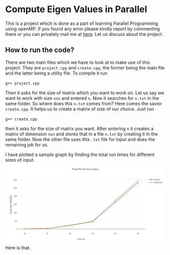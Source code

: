 # Compute Eigen Values in Parallel

This is a project which is done as a part of learning Parallel Programming using openMP. If you found any error please kindly report by commenting there or you can privately mail me at [here](http://aravindkanna.github.io/#contact). Let us discuss about the project.

## How to run the code?<br>

There are two main files which we have to look at to make use of this project. They are `project.cpp` and `create.cpp`, the former being the main file and the latter being a utility file. To compile it run<br> 

`g++ project.cpp`<br>

Then it asks for the size of matrix which you want to work on. Let us say we want to work with size `nxn` and entered `n`. Now it searches for `n.txt` in the same folder. So where does this `n.txt` comes from? Here comes the savior `create.cpp`. It helps us to create a matrix of size of our choice. Just run<br>

`g++ create.cpp`<br>

then it asks for the size of matrix you want. After entering `n` it creates a matrix of dimension `nxn` and stores that in a file `n.txt` by creating it in the same folder. Now the other file uses this `.txt` file for input and does the remaining job for us.

I have plotted a sample graph by finding the total run times for different sizes of input. ![Graph](https://github.com/aravindkanna/Compute-Eigen-Values-in-Parallel/blob/master/plot.png) Here is that.

